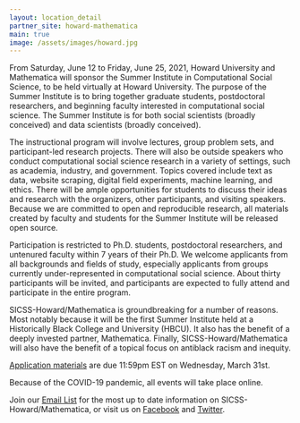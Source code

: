 ```yaml
---
layout: location_detail
partner_site: howard-mathematica
main: true
image: /assets/images/howard.jpg
---
```


From Saturday, June 12 to Friday, June 25, 2021, Howard University and Mathematica will sponsor the Summer Institute in Computational Social Science, to be held virtually at Howard University. The purpose of the Summer Institute is to bring together graduate students, postdoctoral researchers, and beginning faculty interested in computational social science. The Summer Institute is for both social scientists (broadly conceived) and data scientists (broadly conceived).

The instructional program will involve lectures, group problem sets, and participant-led research projects. There will also be outside speakers who conduct computational social science research in a variety of settings, such as academia, industry, and government. Topics covered include text as data, website scraping, digital field experiments, machine learning, and ethics. There will be ample opportunities for students to discuss their ideas and research with the organizers, other participants, and visiting speakers. Because we are committed to open and reproducible research, all materials created by faculty and students for the Summer Institute will be released open source.

Participation is restricted to Ph.D. students, postdoctoral researchers, and untenured faculty within 7 years of their Ph.D. We welcome applicants from all backgrounds and fields of study, especially applicants from groups currently under-represented in computational social science. About thirty participants will be invited, and participants are expected to fully attend and participate in the entire program.

SICSS-Howard/Mathematica is groundbreaking for a number of reasons. Most notably because it will be the first Summer Institute held at a Historically Black College and University (HBCU). It also has the benefit of a deeply invested partner, Mathematica. Finally, SICSS-Howard/Mathematica will also have the benefit of a topical focus on antiblack racism and inequity.


[Application materials](https://compsocialscience.github.io/summer-institute/2021/howard-mathematica/apply) are due 11:59pm EST on Wednesday, March 31st.

Because of the COVID-19 pandemic, all events will take place online.

Join our [Email List](https://docs.google.com/forms/d/e/1FAIpQLSfD7YNUdhhngu4glivO2CAzKX1ief6p2Yyj2B49cdwgk-qwCA/viewform) for the most up to date information on SICSS-Howard/Mathematica, or visit us on [Facebook](https://www.facebook.com/SICSS.Howard.Mathematica) and [Twitter](https://twitter.com/sicss_howard).  


